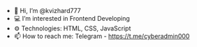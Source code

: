 - 👋 Hi, I’m @kvizhard777
- 💻 I’m interested in Frontend Developing
- ⚙️ Technologies: HTML, CSS, JavaScript
- 📫 How to reach me: Telegram - https://t.me/cyberadmin000
